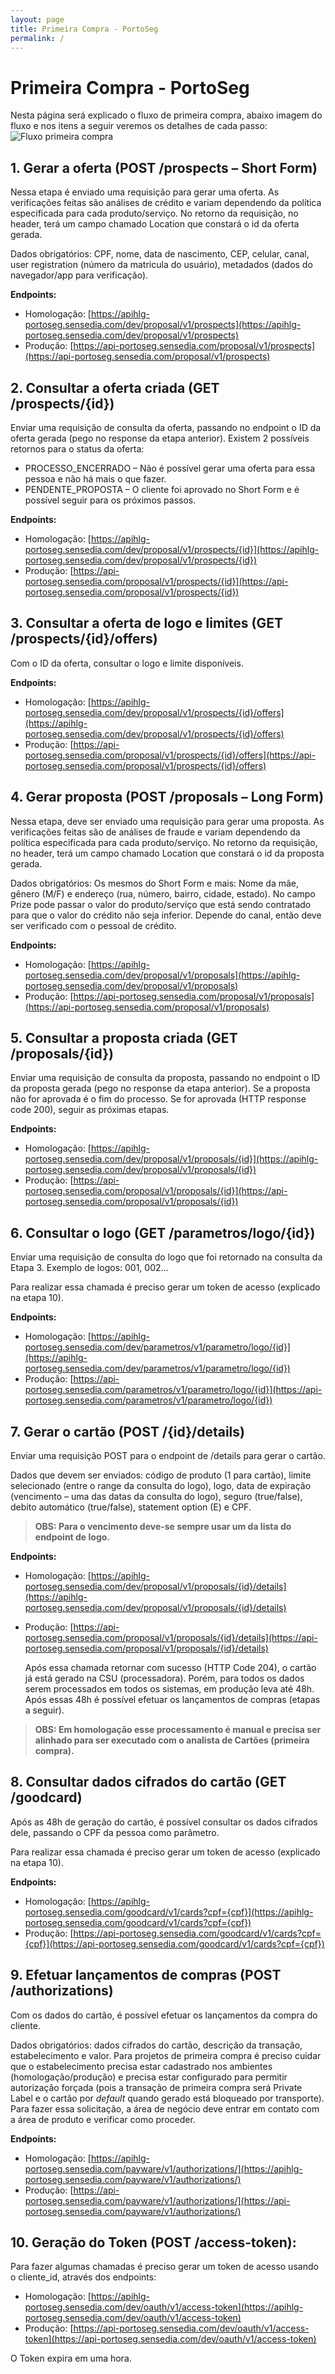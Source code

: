 ```yaml
---
layout: page
title: Primeira Compra - PortoSeg
permalink: /
---
```


# Primeira Compra - PortoSeg

Nesta página será explicado o fluxo de primeira compra, abaixo imagem do fluxo e nos itens a seguir veremos os detalhes de cada passo:
![Fluxo primeira compra](./assets/img/FlowPrimeiraCompra.jpg)

## 1.	Gerar a oferta (POST /prospects – Short Form)

<p>Nessa etapa é enviado uma requisição para gerar uma oferta. As verificações feitas são análises de crédito e variam dependendo da política especificada para cada produto/serviço. No retorno da requisição, no header, terá um campo chamado Location que constará o id da oferta gerada. </p>
<p>Dados obrigatórios: CPF, nome, data de nascimento, CEP, celular, canal, user registration (número da matricula do usuário), metadados (dados do navegador/app para verificação). </p>

<b>Endpoints: </b>

+ Homologação: [https://apihlg-portoseg.sensedia.com/dev/proposal/v1/prospects](https://apihlg-portoseg.sensedia.com/dev/proposal/v1/prospects)
+ Produção: [https://api-portoseg.sensedia.com/proposal/v1/prospects](https://api-portoseg.sensedia.com/proposal/v1/prospects)

## 2.	Consultar a oferta criada (GET /prospects/{id})

Enviar uma requisição de consulta da oferta, passando no endpoint o ID da oferta gerada (pego no response da etapa anterior).
Existem 2 possíveis retornos para o status da oferta:

+	PROCESSO_ENCERRADO – Não é possível gerar uma oferta para essa pessoa e não há mais o que fazer.
+	PENDENTE_PROPOSTA – O cliente foi aprovado no Short Form e é possível seguir para os próximos passos.

<b>Endpoints: </b>
+	Homologação: [https://apihlg-portoseg.sensedia.com/dev/proposal/v1/prospects/{id}](https://apihlg-portoseg.sensedia.com/dev/proposal/v1/prospects/{id})
+	Produção: [https://api-portoseg.sensedia.com/proposal/v1/prospects/{id}](https://api-portoseg.sensedia.com/proposal/v1/prospects/{id})

## 3.	Consultar a oferta de logo e limites (GET /prospects/{id}/offers)

Com o ID da oferta, consultar o logo e limite disponíveis.

<b>Endpoints:</b>
+	Homologação: [https://apihlg-portoseg.sensedia.com/dev/proposal/v1/prospects/{id}/offers](https://apihlg-portoseg.sensedia.com/dev/proposal/v1/prospects/{id}/offers)
+	Produção: [https://api-portoseg.sensedia.com/proposal/v1/prospects/{id}/offers](https://api-portoseg.sensedia.com/proposal/v1/prospects/{id}/offers)

## 4.	Gerar proposta (POST /proposals – Long Form)

Nessa etapa, deve ser enviado uma requisição para gerar uma proposta. As verificações feitas são de análises de fraude e variam dependendo da política especificada para cada produto/serviço. No retorno da requisição, no header, terá um campo chamado Location que constará o id da proposta gerada.

Dados obrigatórios: Os mesmos do Short Form e mais: Nome da mãe, gênero (M/F) e endereço (rua, número, bairro, cidade, estado).
No campo Prize pode passar o valor do produto/serviço que está sendo contratado para que o valor do crédito não seja inferior. Depende do canal, então deve ser verificado com o pessoal de crédito.

<b>Endpoints: </b>
+	Homologação: [https://apihlg-portoseg.sensedia.com/dev/proposal/v1/proposals](https://apihlg-portoseg.sensedia.com/dev/proposal/v1/proposals)
+	Produção: [https://api-portoseg.sensedia.com/proposal/v1/proposals](https://api-portoseg.sensedia.com/proposal/v1/proposals)

## 5.	Consultar a proposta criada (GET /proposals/{id})

Enviar uma requisição de consulta da proposta, passando no endpoint o ID da proposta gerada (pego no response da etapa anterior). Se a proposta não for aprovada é o fim do processo. Se for aprovada (HTTP response code 200), seguir as próximas etapas.

<b>Endpoints:</b>
+	Homologação: [https://apihlg-portoseg.sensedia.com/dev/proposal/v1/proposals/{id}](https://apihlg-portoseg.sensedia.com/dev/proposal/v1/proposals/{id})
+	Produção: [https://api-portoseg.sensedia.com/proposal/v1/proposals/{id}](https://api-portoseg.sensedia.com/proposal/v1/proposals/{id})

## 6.	Consultar o logo (GET /parametros/logo/{id})

Enviar uma requisição de consulta do logo que foi retornado na consulta da Etapa 3. Exemplo de logos: 001, 002...

Para realizar essa chamada é preciso gerar um token de acesso (explicado na etapa 10).

<b>Endpoints:</b>
+	Homologação: [https://apihlg-portoseg.sensedia.com/dev/parametros/v1/parametro/logo/{id}](https://apihlg-portoseg.sensedia.com/dev/parametros/v1/parametro/logo/{id})
+	Produção: [https://api-portoseg.sensedia.com/parametros/v1/parametro/logo/{id}](https://api-portoseg.sensedia.com/parametros/v1/parametro/logo/{id})

## 7.	Gerar o cartão (POST /{id}/details)

Enviar uma requisição POST para o endpoint de /details para gerar o cartão.

Dados que devem ser enviados: código de produto (1 para cartão), limite selecionado (entre o range da consulta do logo), logo, data de expiração (vencimento – uma das datas da consulta do logo), seguro (true/false), debito automático (true/false), statement option (E) e CPF.

> <b>OBS: Para o vencimento deve-se sempre usar um da lista do endpoint de logo. </b>

<b>Endpoints:</b>
+	Homologação: [https://apihlg-portoseg.sensedia.com/dev/proposal/v1/proposals/{id}/details](https://apihlg-portoseg.sensedia.com/dev/proposal/v1/proposals/{id}/details)
+	Produção:  [https://api-portoseg.sensedia.com/proposal/v1/proposals/{id}/details](https://api-portoseg.sensedia.com/proposal/v1/proposals/{id}/details)

  	Após essa chamada retornar com sucesso (HTTP Code 204), o cartão já está gerado na CSU (processadora). Porém, para todos os dados serem processados em todos os sistemas, em produção leva até 48h. Após essas 48h é possível efetuar os lançamentos de compras (etapas a seguir).

> <b>OBS: Em homologação esse processamento é manual e precisa ser alinhado para ser executado com o analista de Cartões (primeira compra). </b>

## 8.	Consultar dados cifrados do cartão (GET /goodcard)

Após as 48h de geração do cartão, é possível consultar os dados cifrados dele, passando o CPF da pessoa como parâmetro.

Para realizar essa chamada é preciso gerar um token de acesso (explicado na etapa 10).

<b>Endpoints:</b>
+	Homologação: [https://apihlg-portoseg.sensedia.com/goodcard/v1/cards?cpf={cpf}](https://apihlg-portoseg.sensedia.com/goodcard/v1/cards?cpf={cpf})
+	Produção:  [https://api-portoseg.sensedia.com/goodcard/v1/cards?cpf={cpf}](https://api-portoseg.sensedia.com/goodcard/v1/cards?cpf={cpf})

## 9.	Efetuar lançamentos de compras (POST /authorizations)

Com os dados do cartão, é possível efetuar os lançamentos da compra do cliente.

Dados obrigatórios: dados cifrados do cartão, descrição da transação, estabelecimento e valor. 
Para projetos de primeira compra é preciso cuidar que o estabelecimento precisa estar cadastrado nos ambientes (homologação/produção) e precisa estar configurado para permitir autorização forçada (pois a transação de primeira compra será Private Label e o cartão por <i>default</i> quando gerado está bloqueado por transporte). Para fazer essa solicitação, a área de negócio deve entrar em contato com a área de produto e verificar como proceder.

<b>Endpoints:</b>
+	Homologação: [https://apihlg-portoseg.sensedia.com/payware/v1/authorizations/](https://apihlg-portoseg.sensedia.com/payware/v1/authorizations/)
+	Produção:  [https://api-portoseg.sensedia.com/payware/v1/authorizations/](https://api-portoseg.sensedia.com/payware/v1/authorizations/)

## 10.	Geração do Token (POST /access-token):

Para fazer algumas chamadas é preciso gerar um token de acesso usando o cliente_id, através dos endpoints:
+	Homologação: [https://apihlg-portoseg.sensedia.com/dev/oauth/v1/access-token](https://apihlg-portoseg.sensedia.com/dev/oauth/v1/access-token)
+	Produção: [https://api-portoseg.sensedia.com/dev/oauth/v1/access-token](https://api-portoseg.sensedia.com/dev/oauth/v1/access-token)

O Token expira em uma hora.

